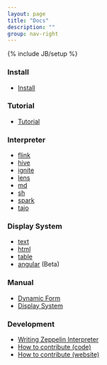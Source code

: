 ```yaml
---
layout: page
title: "Docs"
description: ""
group: nav-right
---
```

{% include JB/setup %}

### Install

* [Install](./install/install.html)

### Tutorial

* [Tutorial](./tutorial/tutorial.html)

### Interpreter

* [flink](../docs/pleasecontribute.html)
* [hive](../docs/pleasecontribute.html)
* [ignite](../docs/pleasecontribute.html)
* [lens](../docs/pleasecontribute.html)
* [md](../docs/pleasecontribute.html)
* [sh](../docs/pleasecontribute.html)
* [spark](./interpreter/spark.html)
* [tajo](../docs/pleasecontribute.html)

### Display System

* [text](./displaysystem/display.html)
* [html](./displaysystem/display.html)
* [table](./displaysystem/table.html)
* [angular](./displaysystem/angular.html) (Beta)

### Manual

* [Dynamic Form](./dynamicform.html)
* [Display System](./display.html)


### Development

* [Writing Zeppelin Interpreter](./development/writingzeppelininterpreter.html)
* [How to contribute (code)](./development/howtocontribute.html)
* [How to contribute (website)](./development/howtocontributewebsite.html)



